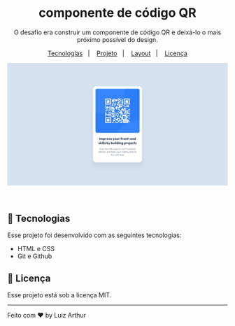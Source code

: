 <h1 align="center"> componente de código QR</h1>

<p align="center">
O desafio era construir um componente de código QR e deixá-lo o mais próximo possível do design.
</p>

<p align="center">
  <a href="#-tecnologias">Tecnologias</a>&nbsp;&nbsp;&nbsp;|&nbsp;&nbsp;&nbsp;
  <a href="#-projeto">Projeto</a>&nbsp;&nbsp;&nbsp;|&nbsp;&nbsp;&nbsp;
  <a href="#-layout">Layout</a>&nbsp;&nbsp;&nbsp;|&nbsp;&nbsp;&nbsp;
  <a href="#memo-licença">Licença</a>
</p>

<p align="center">
  <img alt="License" src="./assets/desktop-design.jpg">
</p>

<br>


## 🚀 Tecnologias

Esse projeto foi desenvolvido com as seguintes tecnologias:

- HTML e CSS
- Git e Github


## :memo: Licença

Esse projeto está sob a licença MIT.

---

Feito com ♥ by Luiz Arthur
